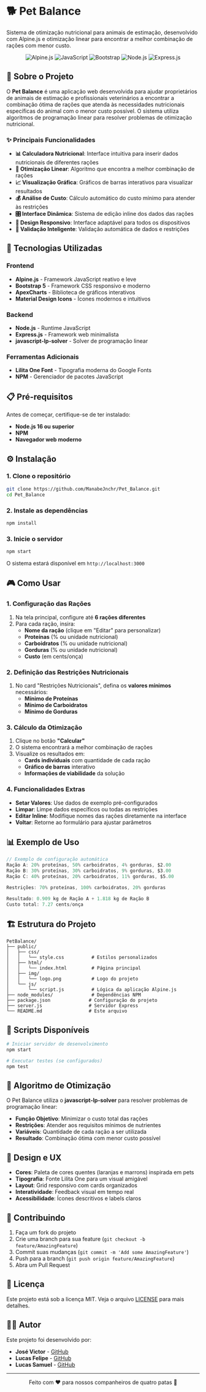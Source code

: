 # 🐕 Pet Balance

Sistema de otimização nutricional para animais de estimação, desenvolvido com Alpine.js e otimização linear para encontrar a melhor combinação de rações com menor custo.

<p align="center">
<img src="https://img.shields.io/badge/Alpine.js-8BC34A?style=for-the-badge&logo=alpine.js&logoColor=white" alt="Alpine.js">
<img src="https://img.shields.io/badge/JavaScript-F7DF1E?style=for-the-badge&logo=javascript&logoColor=black" alt="JavaScript">
<img src="https://img.shields.io/badge/Bootstrap-563D7C?style=for-the-badge&logo=bootstrap&logoColor=white" alt="Bootstrap">
<img src="https://img.shields.io/badge/Node.js-43853D?style=for-the-badge&logo=node.js&logoColor=white" alt="Node.js">
<img src="https://img.shields.io/badge/Express.js-404D59?style=for-the-badge&logo=express&logoColor=white" alt="Express.js">
</p>

## 🎯 Sobre o Projeto

O **Pet Balance** é uma aplicação web desenvolvida para ajudar proprietários de animais de estimação e profissionais veterinários a encontrar a combinação ótima de rações que atenda às necessidades nutricionais específicas do animal com o menor custo possível. O sistema utiliza algoritmos de programação linear para resolver problemas de otimização nutricional.

### ✨ Principais Funcionalidades

- **📊 Calculadora Nutricional**: Interface intuitiva para inserir dados nutricionais de diferentes rações
- **🔢 Otimização Linear**: Algoritmo que encontra a melhor combinação de rações
- **📈 Visualização Gráfica**: Gráficos de barras interativos para visualizar resultados
- **💰 Análise de Custo**: Cálculo automático do custo mínimo para atender às restrições
- **🎛️ Interface Dinâmica**: Sistema de edição inline dos dados das rações
- **📱 Design Responsivo**: Interface adaptável para todos os dispositivos
- **🧮 Validação Inteligente**: Validação automática de dados e restrições

## 🚀 Tecnologias Utilizadas

### Frontend
- **Alpine.js** - Framework JavaScript reativo e leve
- **Bootstrap 5** - Framework CSS responsivo e moderno
- **ApexCharts** - Biblioteca de gráficos interativos
- **Material Design Icons** - Ícones modernos e intuitivos

### Backend
- **Node.js** - Runtime JavaScript
- **Express.js** - Framework web minimalista
- **javascript-lp-solver** - Solver de programação linear

### Ferramentas Adicionais
- **Lilita One Font** - Tipografia moderna do Google Fonts
- **NPM** - Gerenciador de pacotes JavaScript

## 📋 Pré-requisitos

Antes de começar, certifique-se de ter instalado:

- **Node.js 16 ou superior**
- **NPM** 
- **Navegador web moderno**

## ⚙️ Instalação

### 1. Clone o repositório
```bash
git clone https://github.com/ManabeJnchr/Pet_Balance.git
cd Pet_Balance
```

### 2. Instale as dependências
```bash
npm install
```

### 3. Inicie o servidor
```bash
npm start
```

O sistema estará disponível em `http://localhost:3000`

## 🎮 Como Usar

### 1. Configuração das Rações
1. Na tela principal, configure até **6 rações diferentes**
2. Para cada ração, insira:
   - **Nome da ração** (clique em "Editar" para personalizar)
   - **Proteínas** (% ou unidade nutricional)
   - **Carboidratos** (% ou unidade nutricional)
   - **Gorduras** (% ou unidade nutricional)
   - **Custo** (em cents/onça)

### 2. Definição das Restrições Nutricionais
1. No card "Restrições Nutricionais", defina os **valores mínimos** necessários:
   - **Mínimo de Proteínas**
   - **Mínimo de Carboidratos**
   - **Mínimo de Gorduras**

### 3. Cálculo da Otimização
1. Clique no botão **"Calcular"**
2. O sistema encontrará a melhor combinação de rações
3. Visualize os resultados em:
   - **Cards individuais** com quantidade de cada ração
   - **Gráfico de barras** interativo
   - **Informações de viabilidade** da solução

### 4. Funcionalidades Extras
- **Setar Valores**: Use dados de exemplo pré-configurados
- **Limpar**: Limpe dados específicos ou todas as restrições
- **Editar Inline**: Modifique nomes das rações diretamente na interface
- **Voltar**: Retorne ao formulário para ajustar parâmetros

## 📊 Exemplo de Uso

```javascript
// Exemplo de configuração automática
Ração A: 20% proteínas, 50% carboidratos, 4% gorduras, $2.00
Ração B: 30% proteínas, 30% carboidratos, 9% gorduras, $3.00
Ração C: 40% proteínas, 20% carboidratos, 11% gorduras, $5.00

Restrições: 70% proteínas, 100% carboidratos, 20% gorduras

Resultado: 0.909 kg de Ração A + 1.818 kg de Ração B
Custo total: 7.27 cents/onça
```

## 🏗️ Estrutura do Projeto

```
PetBalance/
├── public/
│   ├── css/
│   │   └── style.css          # Estilos personalizados
│   ├── html/
│   │   └── index.html         # Página principal
│   ├── img/
│   │   └── logo.png           # Logo do projeto
│   └── js/
│       └── script.js          # Lógica da aplicação Alpine.js
├── node_modules/              # Dependências NPM
├── package.json              # Configuração do projeto
├── server.js                 # Servidor Express
└── README.md                 # Este arquivo
```

## 🔧 Scripts Disponíveis

```bash
# Iniciar servidor de desenvolvimento
npm start

# Executar testes (se configurados)
npm test
```

## 🧮 Algoritmo de Otimização

O Pet Balance utiliza o **javascript-lp-solver** para resolver problemas de programação linear:

- **Função Objetivo**: Minimizar o custo total das rações
- **Restrições**: Atender aos requisitos mínimos de nutrientes
- **Variáveis**: Quantidade de cada ração a ser utilizada
- **Resultado**: Combinação ótima com menor custo possível

## 🎨 Design e UX

- **Cores**: Paleta de cores quentes (laranjas e marrons) inspirada em pets
- **Tipografia**: Fonte Lilita One para um visual amigável
- **Layout**: Grid responsivo com cards organizados
- **Interatividade**: Feedback visual em tempo real
- **Acessibilidade**: Ícones descritivos e labels claros

## 🤝 Contribuindo

1. Faça um fork do projeto
2. Crie uma branch para sua feature (`git checkout -b feature/AmazingFeature`)
3. Commit suas mudanças (`git commit -m 'Add some AmazingFeature'`)
4. Push para a branch (`git push origin feature/AmazingFeature`)
5. Abra um Pull Request

## 📝 Licença

Este projeto está sob a licença MIT. Veja o arquivo [LICENSE](LICENSE) para mais detalhes.

## 👨‍💻 Autor

Este projeto foi desenvolvido por:

- **José Victor** - [GitHub](https://github.com/Zevitu22)
- **Lucas Felipe** - [GitHub](https://github.com/lfsiqueiras)
- **Lucas Samuel** - [GitHub](https://github.com/ManabeJnchr)

---

<p align="center">
Feito com ❤️ para nossos companheiros de quatro patas 🐾
</p>
